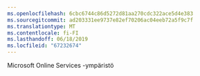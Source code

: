 ```yaml
---
ms.openlocfilehash: 6cbc6744c86d5272d81aa270cdc322ace5d4e383
ms.sourcegitcommit: ad203331ee9737e82ef70206ac04eeb72a5f9c7f
ms.translationtype: MT
ms.contentlocale: fi-FI
ms.lasthandoff: 06/18/2019
ms.locfileid: "67232674"
---
```

Microsoft Online Services -ympäristö